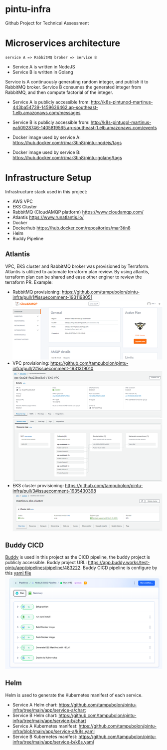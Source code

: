 # pintu-infra
Github Project for Technical Assessment

#
# Microservices architecture
`service A => RabbitMQ broker => Service B`

- Service A is written in NodeJS
- Service B is written in Golang

Service is A continuously generating random integer, and publish it to RabbitMQ broker.
Service B consumes the generated integer from RabbitMQ, and then compute factorial of the integer.

- Service A is publicly accessible from: http://k8s-pintunod-martinus-443ba54739-1459636462.ap-southeast-1.elb.amazonaws.com/messages
- Service B is publicly accessible from: http://k8s-pintugol-martinus-ea50928746-1405819565.ap-southeast-1.elb.amazonaws.com/events

- Docker image used by service A: https://hub.docker.com/r/mar3tin8/pintu-nodejs/tags
- Docker image used by service B: https://hub.docker.com/r/mar3tin8/pintu-golang/tags


#
# Infrastructure Setup
Infrastructure stack used in this project:
- AWS VPC
- EKS Cluster
- RabbitMQ (CloudAMQP platform) https://www.cloudamqp.com/
- Atlantis https://www.runatlantis.io/
- Docker
- Dockerhub https://hub.docker.com/repositories/mar3tin8
- Helm
- Buddy Pipeline

## Atlantis
VPC, EKS cluster and RabbitMQ broker was provisioned by Terraform.
Atlantis is utilized to automate terraform plan review. By using atlantis, terraform plan can be shared and ease other enginer to review the terraform PR.
Example:
- RabbitMQ provisioning: https://github.com/tampubolon/pintu-infra/pull/1#issuecomment-1931198051
![alt text](images/rmq.png)
- VPC provisioning: https://github.com/tampubolon/pintu-infra/pull/2#issuecomment-1931319010
![alt text](vpc-1.png)
![alt text](vpc-2.png)
- EKS cluster provisioning: https://github.com/tampubolon/pintu-infra/pull/3#issuecomment-1935430398
![alt text](eks.png)

## Buddy CICD
[Buddy](https://app.buddy.works/test-pintu/app/pipelines/pipeline/483222) is used in this project as the CICD pipeline, the buddy project is publicly accessible. Buddy project URL: https://app.buddy.works/test-pintu/app/pipelines/pipeline/483222. Buddy CICD pipeline is configure by this [yaml file](https://github.com/tampubolon/pintu-infra/blob/main/buddy.yaml)
![alt text](buddy.png)


## Helm
Helm is used to generate the Kubernetes manifest of each service.
- Service A Helm chart: https://github.com/tampubolon/pintu-infra/tree/main/app/service-a/chart
- Service B Helm chart: https://github.com/tampubolon/pintu-infra/tree/main/app/service-b/chart
- Service A Kubernetes manifest: https://github.com/tampubolon/pintu-infra/blob/main/app/service-a/k8s.yaml
- Service B Kubernetes manifest: https://github.com/tampubolon/pintu-infra/tree/main/app/service-b/k8s.yaml